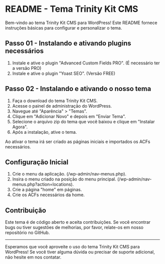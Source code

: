 # README - Tema Trinity Kit CMS

Bem-vindo ao tema Trinity Kit CMS para WordPress! Este README fornece instruções básicas para configurar e personalizar o tema.

## Passo 01 - Instalando e ativando plugins necessários

1. Instale e ative o plugin "Advanced Custom Fields PRO". (É necessário ter a versão PRO)
2. Instale e ative o plugin "Yoast SEO". (Versão FREE)

## Passo 02 - Instalando e ativando o nosso tema

1. Faça o download do tema Trinity Kit CMS.
2. Acesse o painel de administração do WordPress.
3. Navegue até "Aparência" > "Temas".
4. Clique em "Adicionar Novo" e depois em "Enviar Tema".
5. Selecione o arquivo zip do tema que você baixou e clique em "Instalar Agora".
6. Após a instalação, ative o tema.

Ao ativar o tema irá ser criado as páginas iniciais e importados os ACFs necessários.

## Configuração Inicial

1. Crie o menu da aplicação. (/wp-admin/nav-menus.php).
2. Insira o menu criado na posição do menu principal. (/wp-admin/nav-menus.php?action=locations).
3. Crie a página "home" em páginas.
4. Crie os ACFs necessários da home.

## Contribuição

Este tema é de código aberto e aceita contribuições. Se você encontrar bugs ou tiver sugestões de melhorias, por favor, relate-os em nosso repositório no GitHub.

---

Esperamos que você aproveite o uso do tema Trinity Kit CMS para WordPress! Se você tiver alguma dúvida ou precisar de suporte adicional, não hesite em nos contatar.
